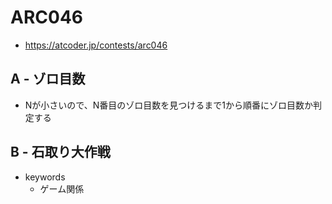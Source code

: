 # ARC046
* https://atcoder.jp/contests/arc046


## A - ゾロ目数
* Nが小さいので、N番目のゾロ目数を見つけるまで1から順番にゾロ目数か判定する


## B - 石取り大作戦
* keywords
  - ゲーム関係
